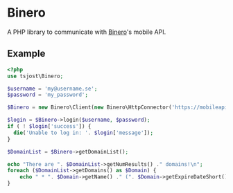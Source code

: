 Binero
======

A PHP library to communicate with [Binero](https://www.binero.se)'s mobile API.

Example
-------

```php
<?php
use tsjost\Binero;

$username = 'my@username.se';
$password = 'my_password';

$Binero = new Binero\Client(new Binero\HttpConnector('https://mobileapi.binero.se/'));

$login = $Binero->login($username, $password);
if ( ! $login['success']) {
  die('Unable to log in: '. $login['message']);
}

$DomainList = $Binero->getDomainList();

echo "There are ". $DomainList->getNumResults() ." domains!\n";
foreach ($DomainList->getDomains() as $Domain) {
	echo " * ". $Domain->getName() ." (". $Domain->getExpireDateShort() .")\n";
}
```
